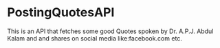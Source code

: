 # PostingQuotesAPI
This is an API that fetches some good Quotes spoken by Dr. A.P.J. Abdul Kalam and
and shares on social media like:facebook.com etc.
